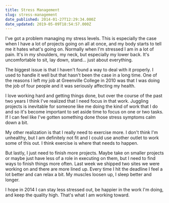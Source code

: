 ```yaml
---
title: Stress Management
slug: stress-management
date_published: 2014-01-27T12:29:34.000Z
date_updated: 2019-05-09T18:54:57.000Z
---
```


I've got a problem managing my stress levels. This is especially the case when I have a lot of projects going on all at once, and my body starts to tell me it hates what's going on. Normally when I'm stressed I am in a lot of pain. It's in my shoulders, my neck, but especially my lower back. It's uncomfortable to sit, lay down, stand... just about everything.

The biggest issue is that I haven't found a way to deal with it properly. I used to handle it well but that hasn't been the case in a long time. One of the reasons I left my job at Greenville College in 2010 was that I was doing the job of four people and it was seriously affecting my health.

I love working hard and getting things done, but over the course of the past two years I think I've realized that I need focus in that work. Juggling projects is inevitable for someone like me doing the kind of work that I do and so it's become important to set aside time to focus on one or two tasks. If I can feel like I've gotten something done those stress symptoms calm down a bit.

My other realization is that I really need to exercise more. I don't think I'm unhealthy, but I am definitely not fit and I could use another outlet to work some of this out. I think exercise is where that needs to happen.

But lastly, I just need to finish more projects. Maybe take on smaller projects or maybe just have less of a role in executing on them, but I need to find ways to finish things more often. Last week we shipped two sites we were working on and there are more lined up. Every time I hit the deadline I feel a lot better and can relax a bit. My muscles loosen up, I sleep better and longer.

I hope in 2014 I can stay less stressed out, be happier in the work I'm doing, and keep the quality high. That's what I am working toward.
